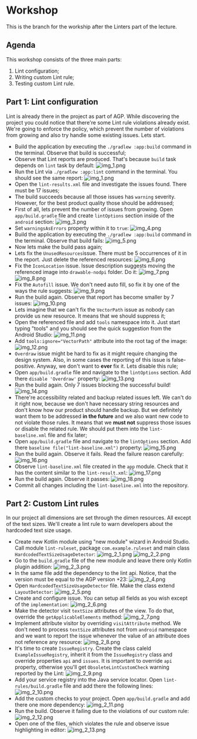 # Workshop
This is the branch for the workship after the Linters part of the lecture.

## Agenda
This workshop consists of the three main parts:
1. Lint configuration;
2. Writing custom Lint rule;
3. Testing custom Lint rule.

## Part 1: Lint configuration
Lint is already there in the project as part of AGP. While discovering the project you could notice that there're some Lint rule violations already exist. We're going to enforce the policy, which prevent the number of violations from growing and also try handle some existing issues. Lets start.

- Build the application by executing the `./gradlew :app:build` command in the terminal. Observe that build is successful;
- Observe that Lint reports are produced. That's because `build` task depends on `lint` task by default:
  ![img_1.png](images/img_1.png)
- Run the Lint via `./gradlew :app:lint` command in the terminal. You should see the same report:
  ![img_1.png](images/img_2.png)
- Open the `lint-results.xml` file and investigate the issues found. There must be 17 issues;
- The build succeeds because all those issues has `warning` severity. However, for the best product quality those should be addressed;
- First of all, lets prevent the number of issues from growing. Open `app/build.gradle` file and create `lintOptions` section inside of the `android` section:
  ![img_3.png](images/img_3.png)
- Set `warningsAsErrors` property within it to `true`:
  ![img_4.png](images/img_4.png)
- Build the application by executing the `./gradlew :app:build` command in the terminal. Observe that build fails:
  ![img_5.png](images/img_5.png)
- Now lets make the build pass again;
- Lets fix the `UnusedResources`issue. There must be 5 occurrences of it in the report. Just delete the referenced resources:
  ![img_6.png](images/img_6.png)
- Fix the `IconLocation` issue. Issue description suggests moving the referenced image into `drawable-nodpi` folder. Do it:
  ![img_7.png](images/img_7.png)
  ![img_8.png](images/img_8.png)
- Fix the `Autofill` issue. We don't need auto fill, so fix it by one of the ways the rule suggests:
  ![img_9.png](images/img_9.png)
- Run the build again. Observe that report has become smaller by 7 issues:
  ![img_10.png](images/img_10.png)
- Lets imagine that we can't fix the `VectorPath` issue as nobody can provide us new resource. It means that we should suppress it;
- Open the referenced file and add `tools` namespace into it. Just start typing "tools" and you should see the quick suggestion from the Android Studio:
  ![img_11.png](images/img_11.png)
- Add `tools:ignore="VectorPath"` attribute into the root tag of the image:
  ![img_12.png](images/img_12.png)
- `Overdraw` issue might be hard to fix as it might require changing the design system. Also, in some cases the reporting of this issue is false-positive. Anyway, we don't want to **ever** fix it. Lets disable this rule;
- Open `app/build.gradle` file and navigate to the `lintOptions` section. Add there `disable 'Overdraw'` property:
  ![img_13.png](images/img_13.png)
- Run the build again. Only 7 issues blocking the successful build!
  ![img_14.png](images/img_14.png)
- There're accessibility related and backup related issues left. We can't do it right now, because we don't have necessary string resources and don't know how our product should handle backup. But we definitely want them to be addressed **in the future** and we also want new code to not violate those rules. It means that we **must not** suppress those issues or disable the related rule. We should put them into the `lint-baseline.xml` file and fix later;
- Open `app/build.gradle` file and navigate to the `lintOptions` section. Add there `baseline file("lint-baseline.xml")` property:
  ![img_15.png](images/img_15.png)
- Run the build again. Observe it fails. Read the failure reason carefully:
  ![img_16.png](images/img_16.png)
- Observe `lint-baseline.xml` file created in the `app` module. Check that it has the content similar to the `lint-result.xml`:
  ![img_17.png](images/img_17.png)
- Run the build again. Observe it passes:
  ![img_18.png](images/img_18.png)
- Commit all changes including the `lint-baseline.xml` into the repository.

## Part 2: Custom Lint rules
In our project all dimensions are set through the dimen resources. All except of the text sizes. We'll create a lint rule to warn developers about the hardcoded text size usage.
- Create new Kotlin module using "new module" wizard in Android Studio. Call module `lint-ruleset`, package `com.example.ruleset` and main class `HardcodedTextSizeUsageDetector`:
  ![img_2_1.png](images/img_2_1.png)
  ![img_2_2.png](images/img_2_2.png)
- Go to the `build.gradle` file of the new module and leave there only Kotlin plugin addition:
  ![img_2_3.png](images/img_2_3.png)
- In the same file add the dependency to the lint api. Notice, that the version must be equal to the AGP version +23:
  ![img_2_4.png](images/img_2_4.png)
- Open `HardcodedTextSizeUsageDetector` file. Make the class extend `LayoutDetector`:
  ![img_2_5.png](images/img_2_5.png)
- Create and configure issue. You can setup all fields as you wish except of the `implementation`:
  ![img_2_6.png](images/img_2_6.png)
- Make the detector visit `textSize` attributes of the view. To do that, override the `getApplicableElements` method:
  ![img_2_7.png](images/img_2_7.png)
- Implement attribute visitor by overriding `visitAttribute` method. We don't need to process `textSize` attributes not from `android` namespace and we want to report the issue whenever the value of an attribute does not reference any resource:
  ![img_2_8.png](images/img_2_8.png)
- It's time to create `IssueRegistry`. Create the class caleld `ExampleIssueRegistry`, inherit it from the `IssueRegistry` class and override properties `api` and `issues`. It is important to override `api` property, otherwise you'll get `ObsoleteLintCustomCheck` warning reported by the Lint:
  ![img_2_9.png](images/img_2_9.png)
- Add your service registry into the Java service locator. Open `lint-rules/build.gradle` file and add there the following lines:
  ![img_2_10.png](images/img_2_10.png)
- Add the custom checks to your project. Open `app/build.gradle` and add there one more dependency:
  ![img_2_11.png](images/img_2_11.png)
- Run the build. Observe it failing due to the violations of our custom rule:
  ![img_2_12.png](images/img_2_12.png)
- Open one of the files, which violates the rule and observe issue highlighting in editor:
  ![img_2_13.png](images/img_2_13.png)